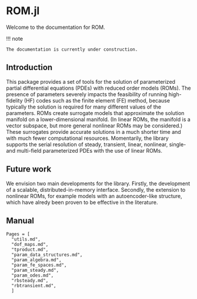 # ROM.jl 

Welcome to the documentation for ROM. 

!!! note 

    The documentation is currently under construction.

## Introduction

This package provides a set of tools for the solution of parameterized partial differential equations (PDEs) with reduced order models (ROMs). The presence of parameters severely impacts the feasibility of running high-fidelity (HF) codes such as the finite element (FE) method, because typically the solution is required for many different values of the parameters. ROMs create surrogate models that approximate the solution manifold on a lower-dimensional manifold. (In linear ROMs, the manifold is a vector subspace, but more general nonlinear ROMs may be considered.) These surrogates provide accurate solutions in a much shorter time and with much fewer computational resources. Momentarily, the library supports the serial resolution of steady, transient, linear, nonlinear, single- and multi-field parameterized PDEs with the use of linear ROMs. 

## Future work

We envision two main developments for the library. Firstly, the development of a scalable, distributed-in-memory interface. Secondly, the extension to nonlinear ROMs, for example models with an autoencoder-like structure, which have alredy been proven to be effective in the literature.

## Manual

```@contents
Pages = [
  "utils.md",
  "dof_maps.md",
  "tproduct.md",
  "param_data_structures.md",
  "param_algebra.md",
  "param_fe_spaces.md",
  "param_steady.md",
  "param_odes.md",
  "rbsteady.md",
  "rbtransient.md",
  ]
```
